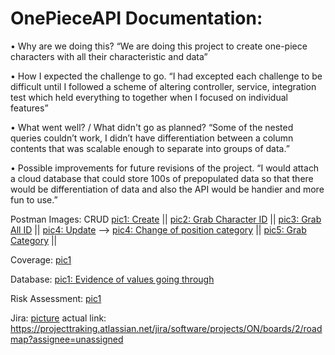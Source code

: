 # OnePieceAPI Documentation:


•	Why are we doing this? 
“We are doing this project to create one-piece characters with all their characteristic and data”

•	How I expected the challenge to go. 
“I had excepted each challenge to be difficult until I followed a scheme of altering controller, service, integration test which held everything to together when I focused on individual features”

•	What went well? / What didn't go as planned? 
“Some of the nested queries couldn’t work, I didn’t have differentiation between a column contents that was scalable enough to separate into groups of data.”

•	Possible improvements for future revisions of the project. 
“I would attach a cloud database that could store 100s of  prepopulated data so that there would be differentiation of data and also the API would be handier and more fun to use.”

Postman Images: CRUD
[pic1: Create](https://imgur.com/KoqGFIx) ||
[pic2: Grab Character ID](https://imgur.com/a/0OQPP3V) ||
[pic3: Grab All ID](https://imgur.com/a/4bmzX4M) ||
[pic4: Update](https://imgur.com/a/BXgrtQN) --> [pic4: Change of position category](https://imgur.com/a/TDS4QQI) ||
[pic5: Grab Category](https://imgur.com/a/3dndizN) ||

Coverage:
[pic1](https://imgur.com/a/GpSLD1p)

Database:
[pic1: Evidence of values going through](https://imgur.com/a/uw6Seed)

Risk Assessment:
[pic1](https://imgur.com/a/BxvlwHt)

Jira:
[picture](https://imgur.com/a/gxNhpoL)
actual link: https://projecttraking.atlassian.net/jira/software/projects/ON/boards/2/roadmap?assignee=unassigned
